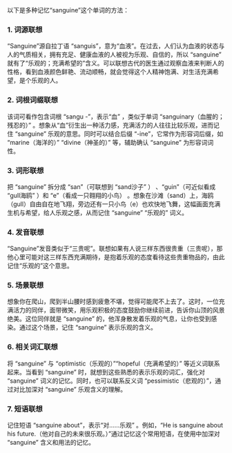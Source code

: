 以下是多种记忆“sanguine”这个单词的方法：

### 1. 词源联想
“Sanguine”源自拉丁语 “sanguis”，意为“血液”。在过去，人们认为血液的状态与人的气质相关，拥有充足、健康血液的人被视为乐观、自信的，所以 “sanguine” 就有了“乐观的；充满希望的”含义。可以联想古代的医生通过观察血液来判断人的性格，看到血液颜色鲜艳、流动顺畅，就会觉得这个人精神饱满、对生活充满希望，是个乐观的人。

### 2. 词根词缀联想
该词可看作包含词根 “sangu -”，表示“血” ，类似于单词 “sanguinary（血腥的；残忍的）” 。想象从“血”衍生出一种活力感，充满活力的人往往比较乐观，进而记住 “sanguine” 乐观的意思。同时可以结合后缀 “-ine”，它常作为形容词后缀，如 “marine（海洋的）” “divine（神圣的）” 等，辅助确认 “sanguine” 为形容词词性。

### 3. 词形联想
把 “sanguine” 拆分成 “san”（可联想到 “sand沙子” ） 、“guin”（可近似看成 “gull海鸥” ）和 “e”（看成一只翱翔的小鸟） 。想象在沙滩（sand）上，海鸥（gull）自由自在地飞翔，旁边还有一只小鸟（e）也欢快地飞舞，这幅画面充满生机与希望，给人乐观之感，从而记住 “sanguine” “乐观的” 词义。

### 4. 发音联想
“Sanguine”发音类似于“三贵呢”。联想如果有人说三样东西很贵重（三贵呢），那他心里可能对这三样东西充满期待，是抱着乐观的态度看待这些贵重物品的，由此记住“乐观的”这个意思。

### 5. 场景联想
想象你在爬山，爬到半山腰时感到疲惫不堪，觉得可能爬不上去了。这时，一位充满活力的同伴，面带微笑，用乐观积极的态度鼓励你继续前进，告诉你山顶的风景绝美。这位同伴就是 “sanguine” 的，他浑身散发着乐观的气息，让你也受到感染。通过这个场景，记住 “sanguine” 表示乐观的含义。

### 6. 相关词汇联想
将 “sanguine” 与 “optimistic（乐观的）”“hopeful（充满希望的）” 等近义词联系起来。当看到 “sanguine” 时，就想到这些熟悉的表示乐观的词汇，强化对 “sanguine” 词义的记忆。同时，也可以联系反义词 “pessimistic（悲观的）”，通过对比加深对 “sanguine” 乐观含义的理解。

### 7. 短语联想
记住短语 “sanguine about”，表示“对……乐观” 。例如，“He is sanguine about his future.（他对自己的未来很乐观。）”通过记忆这个常用短语，在使用中加深对 “sanguine” 含义和用法的记忆。 